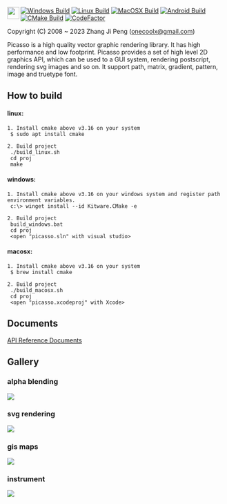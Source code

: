 <a href="https://github.com/sponsors/onecoolx" target="_blank"><img align="left" src="http://onecoolx.github.io/picasso/res/sponsor.png" height="28px"></a>
[![Windows Build](https://github.com/onecoolx/picasso/workflows/Windows%20Build/badge.svg)](https://github.com/onecoolx/picasso/actions/workflows/windows-cpp.yml) [![Linux Build](https://github.com/onecoolx/picasso/workflows/Linux%20Build/badge.svg)](https://github.com/onecoolx/picasso/actions/workflows/linux-cpp.yml) [![MacOSX Build](https://github.com/onecoolx/picasso/workflows/MacOSX%20Build/badge.svg)](https://github.com/onecoolx/picasso/actions/workflows/macosx-cpp.yml) [![Android Build](https://github.com/onecoolx/picasso/workflows/Android%20Build/badge.svg)](https://github.com/onecoolx/picasso/actions/workflows/android-cpp.yml)
[![CMake Build](https://github.com/onecoolx/picasso/actions/workflows/cmake-multi-platform.yml/badge.svg)](https://github.com/onecoolx/picasso/actions/workflows/cmake-multi-platform.yml)
[![CodeFactor](https://www.codefactor.io/repository/github/onecoolx/picasso/badge)](https://www.codefactor.io/repository/github/onecoolx/picasso)

Copyright (C) 2008 ~ 2023 Zhang Ji Peng  (onecoolx@gmail.com)

Picasso is a high quality vector graphic rendering library. It has high performance and low footprint. Picasso provides a set of high level 2D graphics API, which can be used to a GUI system, rendering postscript, rendering svg images and so on. It support path, matrix, gradient, pattern, image and truetype font. 

## **How to build**

#### linux:
```
1. Install cmake above v3.16 on your system
 $ sudo apt install cmake

2. Build project
 ./build_linux.sh
 cd proj
 make
```
#### windows:
```
1. Install cmake above v3.16 on your windows system and register path environment variables.
 c:\> winget install --id Kitware.CMake -e

2. Build project
 build_windows.bat
 cd proj
 <open "picasso.sln" with visual studio>
```
#### macosx:
```
1. Install cmake above v3.16 on your system
 $ brew install cmake

2. Build project
 ./build_macosx.sh
 cd proj
 <open "picasso.xcodeproj" with Xcode>
```

## **Documents**
[API Reference Documents](http://onecoolx.github.io/picasso/html/modules.html)

## **Gallery**
### **alpha blending**
![](http://onecoolx.github.io/picasso/res/flowers.png)

### **svg rendering**
![](http://onecoolx.github.io/picasso/res/tiger.png)

### **gis maps**
![](http://onecoolx.github.io/picasso/res/gis.png)

### **instrument**
![](http://onecoolx.github.io/picasso/res/clock.png)
